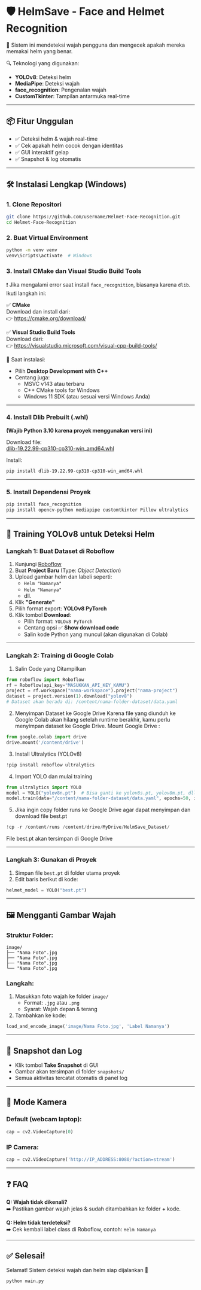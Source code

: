 
# 🛡️ HelmSave - Face and Helmet Recognition

🚨 Sistem ini mendeteksi wajah pengguna dan mengecek apakah mereka memakai helm yang benar.

🔍 Teknologi yang digunakan:
- **YOLOv8**: Deteksi helm
- **MediaPipe**: Deteksi wajah
- **face_recognition**: Pengenalan wajah
- **CustomTkinter**: Tampilan antarmuka real-time

---

## 📦 Fitur Unggulan
- ✅ Deteksi helm & wajah real-time
- ✅ Cek apakah helm cocok dengan identitas
- ✅ GUI interaktif gelap
- ✅ Snapshot & log otomatis

---

## 🛠️ Instalasi Lengkap (Windows)

### 1. Clone Repositori
```bash
git clone https://github.com/username/Helmet-Face-Recognition.git
cd Helmet-Face-Recognition
```

### 2. Buat Virtual Environment
```bash
python -m venv venv
venv\Scripts\activate  # Windows
```

### 3. Install CMake dan Visual Studio Build Tools

❗ Jika mengalami error saat install `face_recognition`, biasanya karena `dlib`.  
Ikuti langkah ini:

✅ **CMake**  
Download dan install dari:  
👉 https://cmake.org/download/

✅ **Visual Studio Build Tools**  
Download dari:  
👉 https://visualstudio.microsoft.com/visual-cpp-build-tools/

📌 Saat instalasi:
- Pilih **Desktop Development with C++**
- Centang juga:
  - MSVC v143 atau terbaru
  - C++ CMake tools for Windows
  - Windows 11 SDK (atau sesuai versi Windows Anda)

---

### 4. Install Dlib Prebuilt (.whl)  
**(Wajib Python 3.10 karena proyek menggunakan versi ini)**

Download file:  
[dlib-19.22.99-cp310-cp310-win_amd64.whl](https://github.com/RPi-Distro/dlib-build/releases)

Install:
```bash
pip install dlib-19.22.99-cp310-cp310-win_amd64.whl
```

---

### 5. Install Dependensi Proyek
```bash
pip install face_recognition
pip install opencv-python mediapipe customtkinter Pillow ultralytics
```

---

## 🧠 Training YOLOv8 untuk Deteksi Helm

### Langkah 1: Buat Dataset di Roboflow
1. Kunjungi [Roboflow](https://roboflow.com/)
2. Buat **Project Baru** (Type: *Object Detection*)
3. Upload gambar helm dan labeli seperti:
   - `Helm "Namanya"`
   - `Helm "Namanya"`
   - dll.
4. Klik **"Generate"**
5. Pilih format export: **YOLOv8 PyTorch**
6. Klik tombol **Download**:
   - Pilih format: `YOLOv8 PyTorch`
   - Centang opsi ✅ **Show download code**
   - Salin kode Python yang muncul (akan digunakan di Colab)

---

### Langkah 2: Training di Google Colab
1. Salin Code yang Ditampilkan
```python
from roboflow import Roboflow
rf = Roboflow(api_key="MASUKKAN_API_KEY_KAMU")
project = rf.workspace("nama-workspace").project("nama-project")
dataset = project.version(1).download("yolov8")
# Dataset akan berada di: /content/nama-folder-dataset/data.yaml
```

2. Menyimpan Dataset ke Google Drive
Karena file yang diunduh ke Google Colab akan hilang setelah runtime berakhir, kamu perlu menyimpan dataset ke Google Drive.
Mount Google Drive :
```python
from google.colab import drive
drive.mount('/content/drive')
```

3. Install Ultralytics (YOLOv8)
```python
!pip install roboflow ultralytics
```

4. Import YOLO dan mulai training
```python
from ultralytics import YOLO
model = YOLO("yolov8n.pt")  # Bisa ganti ke yolov8s.pt, yolov8m.pt, dll
model.train(data="/content/nama-folder-dataset/data.yaml", epochs=50, imgsz=640)
```

5. Jika ingin copy folder runs ke Google Drive agar dapat menyimpan dan download file best.pt
```python
!cp -r /content/runs /content/drive/MyDrive/HelmSave_Dataset/
```
File best.pt akan tersimpan di Google Drive


---

### Langkah 3: Gunakan di Proyek
1. Simpan file `best.pt` di folder utama proyek
2. Edit baris berikut di kode:
```python
helmet_model = YOLO("best.pt")
```

---

## 🖼️ Mengganti Gambar Wajah

### Struktur Folder:
```
image/
├── "Nama Foto".jpg
├── "Nama Foto".jpg
├── "Nama Foto".jpg
└── "Nama Foto".jpg
```

### Langkah:
1. Masukkan foto wajah ke folder `image/`  
   - Format: `.jpg` atau `.png`
   - Syarat: Wajah depan & terang
2. Tambahkan ke kode:
```python
load_and_encode_image('image/Nama Foto.jpg', 'Label Namanya')
```

---

## 📸 Snapshot dan Log

- Klik tombol **Take Snapshot** di GUI
- Gambar akan tersimpan di folder `snapshots/`
- Semua aktivitas tercatat otomatis di panel log

---

## 🎥 Mode Kamera

### Default (webcam laptop):
```python
cap = cv2.VideoCapture(0)
```

### IP Camera:
```python
cap = cv2.VideoCapture('http://IP_ADDRESS:8080/?action=stream')
```

---

## ❓ FAQ

**Q: Wajah tidak dikenali?**  
➡️ Pastikan gambar wajah jelas & sudah ditambahkan ke folder + kode.

**Q: Helm tidak terdeteksi?**  
➡️ Cek kembali label class di Roboflow, contoh: `Helm Namanya`

---

## ✅ Selesai!

Selamat! Sistem deteksi wajah dan helm siap dijalankan 🎉

```bash
python main.py
```
